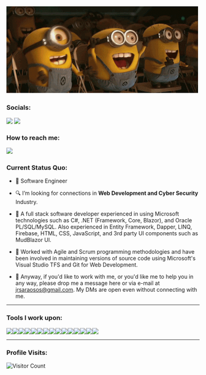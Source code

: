 [![@jreycian](https://raw.githubusercontent.com/jreycian/jreycian/main/assets/nestor.gif)](https://facebook.com/jreycian)
------------------------------------------- 
### Socials: 
<a href="https://www.linkedin.com/in/jreycian/"><img src="https://img.shields.io/badge/jreycian-%230077B5.svg?&style=for-the-badge&logo=linkedin&logoColor=white"></a> <a href="https://www.facebook.com/jreycian/"><img src="https://img.shields.io/badge/jreycian-1877F2?style=for-the-badge&logo=facebook&logoColor=white"></a>
<br>
### How to reach me: 
<a href="mailto: jrsaraosos@gmail.com">
<img src="https://img.shields.io/badge/-jrsaraosos%40gmail.com-7B83EB?&style=for-the-badge&logo=Microsoft-outlook&logoColor=white" ></a>

### Current Status Quo:

- 💼 Software Engineer
- 🔍 I’m looking for connections in <strong>Web Development and Cyber Security</strong> Industry.
- 💬 A full stack software developer experienced in using Microsoft technologies such as C#, .NET (Framework, Core, Blazor), and Oracle PL/SQL/MySQL. Also experienced in Entity Framework, Dapper, LINQ, Firebase, HTML, CSS, JavaScript, and 3rd party UI components such as MudBlazor UI.</p>

- 💬 Worked with Agile and Scrum programming methodologies and have been involved in maintaining versions of source code using Microsoft's Visual Studio TFS and Git for Web Development.

- 💬 Anyway, if you'd like to work with me, or you'd like me to help you in any way, please drop me a message here or via e-mail at <a href="mailto:jrsaraosos@gmail.com">jrsaraosos@gmail.com</a>. My DMs are open even without connecting with me.

------------------------------------------- 

### Tools I work upon:

<div style="display: flex; flex-wrap: wrap;">
<img src="https://img.shields.io/badge/HTML5-%23E34F26.svg?style=for-the-badge&logo=html5&logoColor=white"> 
<img src="https://img.shields.io/badge/CSS3-%2314354C.svg?style=for-the-badge&logo=css3&logoColor=white"> 
<img src="https://img.shields.io/badge/C%23-%23239120.svg?style=for-the-badge&logo=c-sharp&logoColor=white"> 
<img src="https://img.shields.io/badge/Blazor-512BD4.svg?style=for-the-badge&logo=blazor&logoColor=white"> 
<img src="https://img.shields.io/badge/Bootstrap-563D7C.svg?style=for-the-badge&logo=bootstrap&logoColor=white"> 
<img src="https://img.shields.io/badge/SQL-4479A1.svg?style=for-the-badge&logo=sql&logoColor=white"> 
<img src="https://img.shields.io/badge/MySQL-4479A1.svg?style=for-the-badge&logo=mysql&logoColor=white"> 
<img src="https://img.shields.io/badge/Dapper-FFC107.svg?style=for-the-badge&logo=dapper&logoColor=black"> 
<img src="https://img.shields.io/badge/Oracle-F80000.svg?style=for-the-badge&logo=oracle&logoColor=white"> 
<img src="https://img.shields.io/badge/Visual%20Studio-5C2D91.svg?style=for-the-badge&logo=visual-studio&logoColor=white"> 
<img src="https://img.shields.io/badge/Entity%20Framework-512BD4.svg?style=for-the-badge&logo=.net&logoColor=white"> 
<img src="https://img.shields.io/badge/LINQ-512BD4.svg?style=for-the-badge&logo=linq&logoColor=white"> 
<img src="https://img.shields.io/badge/Firebase-FFCA28.svg?style=for-the-badge&logo=firebase&logoColor=black"> 
<img src="https://img.shields.io/badge/Git-F05032.svg?style=for-the-badge&logo=git&logoColor=white"> 
<img src="https://img.shields.io/badge/Microsoft%20TFS-0078D7.svg?style=for-the-badge&logo=visual-studio&logoColor=white">
</div>

------------------------------------------- 

### Profile Visits:
![Visitor Count](https://profile-counter.glitch.me/{jreycian}/count.svg)
